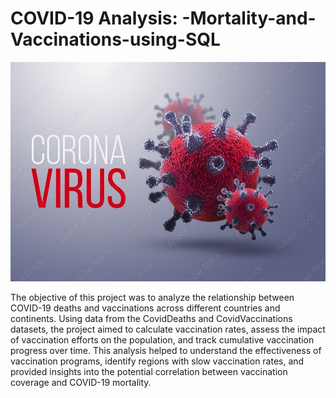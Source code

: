 # COVID-19 Analysis: -Mortality-and-Vaccinations-using-SQL

![](covid19.jpg)

The objective of this project was to analyze the relationship between COVID-19 deaths and vaccinations across different countries and continents. 
Using data from the CovidDeaths and CovidVaccinations datasets, the project aimed to calculate vaccination rates, assess the impact of vaccination 
efforts on the population, and track cumulative vaccination progress over time. This analysis helped to understand the effectiveness of vaccination programs,
identify regions with slow vaccination rates, and provided insights into the potential correlation between vaccination coverage and COVID-19 mortality.
